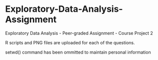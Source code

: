 # Exploratory-Data-Analysis-Assignment
Exploratory Data Analysis - Peer-graded Assignment - Course Project 2

R scripts and PNG files are uploaded for each of the questions.

setwd() command has been ommitted to maintain personal information
 
